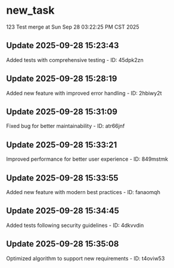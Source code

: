 # new_task
123
Test merge at Sun Sep 28 03:22:25 PM CST 2025

## Update 2025-09-28 15:23:43
Added tests with comprehensive testing - ID: 45dpk2zn


## Update 2025-09-28 15:28:19
Added new feature with improved error handling - ID: 2hbiwy2t


## Update 2025-09-28 15:31:09
Fixed bug for better maintainability - ID: atr66jnf


## Update 2025-09-28 15:33:21
Improved performance for better user experience - ID: 849mstmk


## Update 2025-09-28 15:33:55
Added new feature with modern best practices - ID: fanaomqh


## Update 2025-09-28 15:34:45
Added tests following security guidelines - ID: 4dkvvdin


## Update 2025-09-28 15:35:08
Optimized algorithm to support new requirements - ID: t4oviw53

